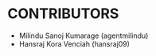 CONTRIBUTORS
============

 - Milindu Sanoj Kumarage (agentmilindu)
 - Hansraj Kora Venciah (hansraj09) 